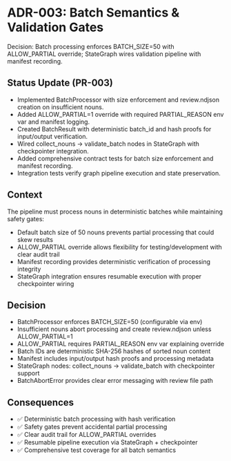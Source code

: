 # ADR-003: Batch Semantics & Validation Gates

Decision: Batch processing enforces BATCH_SIZE=50 with ALLOW_PARTIAL override; StateGraph wires validation pipeline with manifest recording.

## Status Update (PR-003)

- Implemented BatchProcessor with size enforcement and review.ndjson creation on insufficient nouns.
- Added ALLOW_PARTIAL=1 override with required PARTIAL_REASON env var and manifest logging.
- Created BatchResult with deterministic batch_id and hash proofs for input/output verification.
- Wired collect_nouns → validate_batch nodes in StateGraph with checkpointer integration.
- Added comprehensive contract tests for batch size enforcement and manifest recording.
- Integration tests verify graph pipeline execution and state preservation.

## Context

The pipeline must process nouns in deterministic batches while maintaining safety gates:

- Default batch size of 50 nouns prevents partial processing that could skew results
- ALLOW_PARTIAL override allows flexibility for testing/development with clear audit trail
- Manifest recording provides deterministic verification of processing integrity
- StateGraph integration ensures resumable execution with proper checkpointer wiring

## Decision

- BatchProcessor enforces BATCH_SIZE=50 (configurable via env)
- Insufficient nouns abort processing and create review.ndjson unless ALLOW_PARTIAL=1
- ALLOW_PARTIAL requires PARTIAL_REASON env var explaining override
- Batch IDs are deterministic SHA-256 hashes of sorted noun content
- Manifest includes input/output hash proofs and processing metadata
- StateGraph nodes: collect_nouns → validate_batch with checkpointer support
- BatchAbortError provides clear error messaging with review file path

## Consequences

- ✅ Deterministic batch processing with hash verification
- ✅ Safety gates prevent accidental partial processing
- ✅ Clear audit trail for ALLOW_PARTIAL overrides
- ✅ Resumable pipeline execution via StateGraph + checkpointer
- ✅ Comprehensive test coverage for all batch semantics

